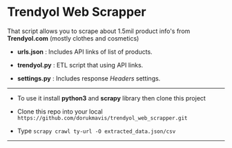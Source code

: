 # Trendyol Web Scrapper

That script allows you to scrape about 1.5mil product info's from **Trendyol.com** (mostly clothes and cosmetics)

- **urls.json** : Includes API links of list of products.

- **trendyol.py** : ETL script that using API links.

- **settings.py** : Includes response *Headers* settings.
---

* To use it install **python3** and **scrapy** library then clone this project

* Clone this repo into your local ```https://github.com/dorukmavis/trendyol_web_scrapper.git```

* Type ```scrapy crawl ty-url -O extracted_data.json/csv```

---
